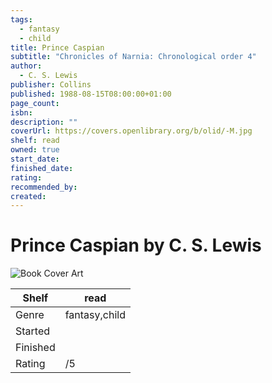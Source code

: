 ```yaml
---
tags:
  - fantasy
  - child
title: Prince Caspian
subtitle: "Chronicles of Narnia: Chronological order 4"
author:
  - C. S. Lewis
publisher: Collins
published: 1988-08-15T08:00:00+01:00
page_count: 
isbn: 
description: ""
coverUrl: https://covers.openlibrary.org/b/olid/-M.jpg
shelf: read
owned: true
start_date: 
finished_date: 
rating: 
recommended_by: 
created: 
---
```


# Prince Caspian by C. S. Lewis

![Book Cover Art](https://covers.openlibrary.org/b/olid/-M.jpg)

| Shelf | read |
| --- | --- |
| Genre | fantasy,child |
| Started |  |
| Finished |  |
| Rating | /5 |


